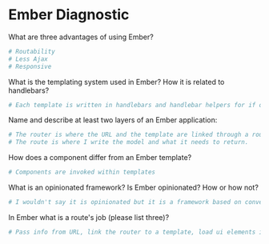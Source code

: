 # Ember Diagnostic

What are three advantages of using Ember?

```sh
# Routability
# Less Ajax
# Responsive
```

What is the templating system used in Ember? How it is related to
handlebars?

```sh
# Each template is written in handlebars and handlebar helpers for if or each can be used.
```

Name and describe at least two layers of an Ember application:

```sh
# The router is where the URL and the template are linked through a route.
# The route is where I write the model and what it needs to return.
```

How does a component differ from an Ember template?

```sh
# Components are invoked within templates
```

What is an opinionated framework? Is Ember opinionated? How or how not?

```sh
# I wouldn't say it is opinionated but it is a framework based on convention instead of configuration. 
```

In Ember what is a route's job (please list three)?

```sh
# Pass info from URL, link the router to a template, load ui elements ia the model.
```
